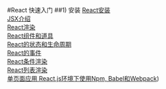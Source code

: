 #React 快速入门
##1) 安装
[React安装](https://github.com/lucianLY/React/tree/master/lesson1)<br/>
[JSX介绍](https://github.com/lucianLY/React/tree/master/lesson2)<br/>
[React渲染](https://github.com/lucianLY/React/tree/master/lesson3)<br/>
[React组件和道具](https://github.com/lucianLY/React/tree/master/lesson4)<br/>
[React的状态和生命周期](https://github.com/lucianLY/React/tree/master/lesson5)<br/>
[React的事件](https://github.com/lucianLY/React/tree/master/lesson6)<br/>
[React条件渲染](https://github.com/lucianLY/React/tree/master/lesson7)<br/>
[React列表渲染](https://github.com/lucianLY/React/tree/master/lesson8)<br/>
[单页面应用 React.js环境下使用Npm, Babel和Webpack](https://github.com/lucianLY/React/tree/master/tea))
